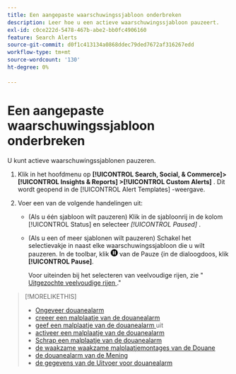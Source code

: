 ```yaml
---
title: Een aangepaste waarschuwingssjabloon onderbreken
description: Leer hoe u een actieve waarschuwingssjabloon pauzeert.
exl-id: c0ce222d-5478-467b-abe2-bb0fc4906160
feature: Search Alerts
source-git-commit: d0f1c413134a0868ddec79ded7672af316267edd
workflow-type: tm+mt
source-wordcount: '130'
ht-degree: 0%

---
```


# Een aangepaste waarschuwingssjabloon onderbreken

U kunt actieve waarschuwingssjablonen pauzeren.

1. Klik in het hoofdmenu op **[!UICONTROL Search, Social, & Commerce]> [!UICONTROL Insights & Reports] >[!UICONTROL Custom Alerts]** . Dit wordt geopend in de [!UICONTROL Alert Templates] -weergave.

1. Voer een van de volgende handelingen uit:

   * (Als u één sjabloon wilt pauzeren) Klik in de sjabloonrij in de kolom [!UICONTROL Status] en selecteer *[!UICONTROL Paused]* .

   * (Als u een of meer sjablonen wilt pauzeren) Schakel het selectievakje in naast elke waarschuwingssjabloon die u wilt pauzeren. In de toolbar, klik ![&#128279;](/help/search-social-commerce/assets/pause.png " Pauze ") van de Pauze  &lbrace;in de dialoogdoos, klik **[!UICONTROL Pause]**.

     Voor uiteinden bij het selecteren van veelvoudige rijen, zie &quot;[ Uitgezochte veelvoudige rijen ](/help/search-social-commerce/common-tasks/navigation-editing-selection/multiple-rows-select.md).&quot;

>[!MORELIKETHIS]
>
>* [ Ongeveer douanealarm ](alert-about.md)
>* [ creeer een malplaatje van de douanealarm ](alert-template-create.md)
>* [ geef een malplaatje van de douanealarm ](alert-template-edit.md) uit
>* [ activeer een malplaatje van de douanealarm ](alert-template-activate.md)
>* [ Schrap een malplaatje van de douanealarm ](alert-template-delete.md)
>* [ de waakzame waakzame malplaatjemontages van de Douane ](alert-template-settings.md)
>* [ de douanealarm van de Mening ](alert-view.md)
>* [ de gegevens van de Uitvoer voor douanealarm ](alert-export-data.md)
